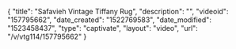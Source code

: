 {
    "title": "Safavieh Vintage Tiffany Rug",
    "description": "",
    "videoid": "157795662",
    "date_created": "1522769583",
    "date_modified": "1523458437",
    "type": "captivate",
    "layout": "video",
    "url": "\/v\/vtg114\/157795662"
}